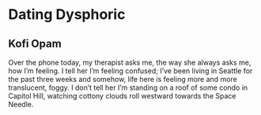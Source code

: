 # Dating Dysphoric

## Kofi Opam

Over the phone today, my therapist asks me, the way she always asks me, how I’m feeling. I tell her I’m feeling confused; I’ve been living in Seattle for the past three weeks and somehow, life here is feeling more and more translucent, foggy. I don’t tell her I’m standing on a roof of some condo in Capitol Hill, watching cottony clouds roll westward towards the Space Needle.